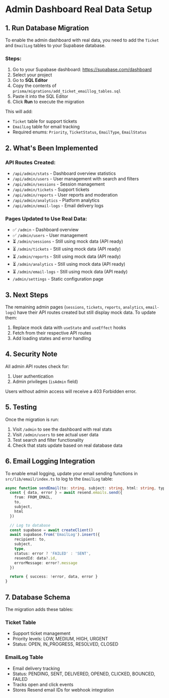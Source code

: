 # Admin Dashboard Real Data Setup

## 1. Run Database Migration

To enable the admin dashboard with real data, you need to add the `Ticket` and `EmailLog` tables to your Supabase database.

### Steps:

1. Go to your Supabase dashboard: https://supabase.com/dashboard
2. Select your project
3. Go to **SQL Editor**
4. Copy the contents of `prisma/migrations/add_ticket_emaillog_tables.sql`
5. Paste it into the SQL Editor
6. Click **Run** to execute the migration

This will add:
- `Ticket` table for support tickets
- `EmailLog` table for email tracking
- Required enums: `Priority`, `TicketStatus`, `EmailType`, `EmailStatus`

## 2. What's Been Implemented

### API Routes Created:
- `/api/admin/stats` - Dashboard overview statistics
- `/api/admin/users` - User management with search and filters
- `/api/admin/sessions` - Session management
- `/api/admin/tickets` - Support tickets
- `/api/admin/reports` - User reports and moderation
- `/api/admin/analytics` - Platform analytics
- `/api/admin/email-logs` - Email delivery logs

### Pages Updated to Use Real Data:
- ✅ `/admin` - Dashboard overview
- ✅ `/admin/users` - User management
- ⏳ `/admin/sessions` - Still using mock data (API ready)
- ⏳ `/admin/tickets` - Still using mock data (API ready)
- ⏳ `/admin/reports` - Still using mock data (API ready)
- ⏳ `/admin/analytics` - Still using mock data (API ready)
- ⏳ `/admin/email-logs` - Still using mock data (API ready)
- `/admin/settings` - Static configuration page

## 3. Next Steps

The remaining admin pages (`sessions`, `tickets`, `reports`, `analytics`, `email-logs`) have their API routes created but still display mock data. To update them:

1. Replace mock data with `useState` and `useEffect` hooks
2. Fetch from their respective API routes
3. Add loading states and error handling

## 4. Security Note

All admin API routes check for:
1. User authentication
2. Admin privileges (`isAdmin` field)

Users without admin access will receive a 403 Forbidden error.

## 5. Testing

Once the migration is run:

1. Visit `/admin` to see the dashboard with real stats
2. Visit `/admin/users` to see actual user data
3. Test search and filter functionality
4. Check that stats update based on real database data

## 6. Email Logging Integration

To enable email logging, update your email sending functions in `src/lib/email/index.ts` to log to the `EmailLog` table:

```typescript
async function sendEmail(to: string, subject: string, html: string, type: EmailType) {
  const { data, error } = await resend.emails.send({
    from: FROM_EMAIL,
    to,
    subject,
    html
  })

  // Log to database
  const supabase = await createClient()
  await supabase.from('EmailLog').insert({
    recipient: to,
    subject,
    type,
    status: error ? 'FAILED' : 'SENT',
    resendId: data?.id,
    errorMessage: error?.message
  })

  return { success: !error, data, error }
}
```

## 7. Database Schema

The migration adds these tables:

### Ticket Table
- Support ticket management
- Priority levels: LOW, MEDIUM, HIGH, URGENT
- Status: OPEN, IN_PROGRESS, RESOLVED, CLOSED

### EmailLog Table
- Email delivery tracking
- Status: PENDING, SENT, DELIVERED, OPENED, CLICKED, BOUNCED, FAILED
- Tracks open and click events
- Stores Resend email IDs for webhook integration
